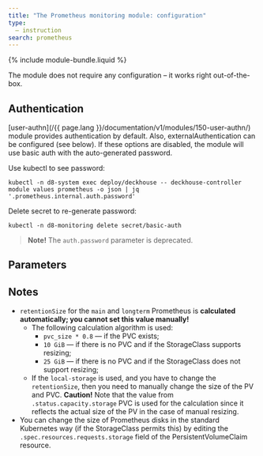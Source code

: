 ```yaml
---
title: "The Prometheus monitoring module: configuration"
type:
  — instruction
search: prometheus
---
```


{% include module-bundle.liquid %}

The module does not require any configuration – it works right out-of-the-box.

## Authentication

[user-authn](/{{ page.lang }}/documentation/v1/modules/150-user-authn/) module provides authentication by default. Also, externalAuthentication can be configured (see below).
If these options are disabled, the module will use basic auth with the auto-generated password.

Use kubectl to see password:

```shell
kubectl -n d8-system exec deploy/deckhouse -- deckhouse-controller module values prometheus -o json | jq '.prometheus.internal.auth.password'
```

Delete secret to re-generate password:

```shell
kubectl -n d8-monitoring delete secret/basic-auth
```

> **Note!** The `auth.password` parameter is deprecated.

## Parameters

<!-- SCHEMA -->

## Notes

* `retentionSize` for the `main` and `longterm` Prometheus is **calculated automatically; you cannot set this value manually!**
  * The following calculation algorithm is used:
    * `pvc_size * 0.8` — if the PVC exists;
    * `10 GiB` — if there is no PVC and if the StorageClass supports resizing;
    * `25 GiB` — if there is no PVC and if the StorageClass does not support resizing;
  * If the `local-storage` is used, and you have to change the `retentionSize`, then you need to manually change the size of the PV and PVC. **Caution!** Note that the value from `.status.capacity.storage` PVC is used for the calculation since it reflects the actual size of the PV in the case of manual resizing.
* You can change the size of Prometheus disks in the standard Kubernetes way (if the StorageClass permits this) by editing the `.spec.resources.requests.storage` field of the PersistentVolumeClaim resource.
